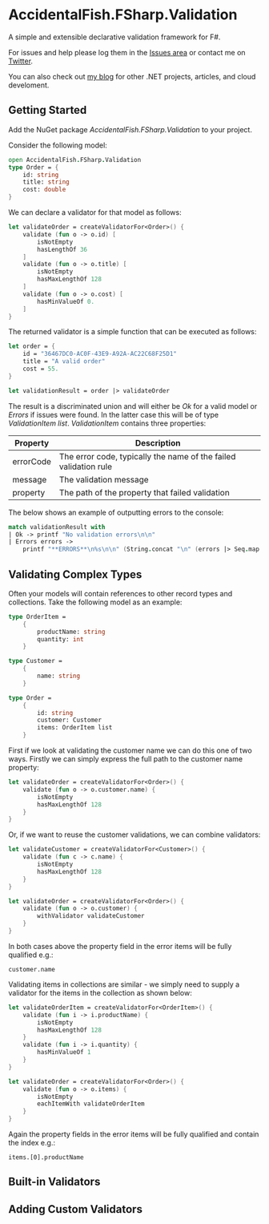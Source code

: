 AccidentalFish.FSharp.Validation
======

A simple and extensible declarative validation framework for F#.

For issues and help please log them in the [Issues area](https://github.com/JamesRandall/AccidentalFish.FSharp.Validation/issues) or contact me on [Twitter](https://twitter.com/azuretrenches).

You can also check out [my blog](https://www.azurefromthetrenches.com) for other .NET projects, articles, and cloud develoment.

## Getting Started

Add the NuGet package _AccidentalFish.FSharp.Validation_ to your project.

Consider the following model:

```fsharp
open AccidentalFish.FSharp.Validation
type Order = {
    id: string
    title: string
    cost: double
}
```

We can declare a validator for that model as follows:

```fsharp
let validateOrder = createValidatorFor<Order>() {
    validate (fun o -> o.id) [
        isNotEmpty
        hasLengthOf 36
    ]
    validate (fun o -> o.title) [
        isNotEmpty
        hasMaxLengthOf 128
    ]
    validate (fun o -> o.cost) [
        hasMinValueOf 0.
    ]    
}
```

The returned validator is a simple function that can be executed as follows:

```fsharp
let order = {
    id = "36467DC0-AC0F-43E9-A92A-AC22C68F25D1"
    title = "A valid order"
    cost = 55.
}

let validationResult = order |> validateOrder
```

The result is a discriminated union and will either be _Ok_ for a valid model or _Errors_ if issues were found. In the latter case this will be of type _ValidationItem list_. _ValidationItem_ contains three properties:

|Property|Description|
|--------|-------|
|errorCode|The error code, typically the name of the failed validation rule|
|message|The validation message|
|property|The path of the property that failed validation|

The below shows an example of outputting errors to the console:

```fsharp
match validationResult with
| Ok -> printf "No validation errors\n\n"
| Errors errors ->
    printf "**ERRORS**\n%s\n\n" (String.concat "\n" (errors |> Seq.map (fun e -> sprintf "%s: %s" e.property e.message)))

```

## Validating Complex Types

Often your models will contain references to other record types and collections. Take the following model as an example:

```fsharp
type OrderItem =
    {
        productName: string
        quantity: int
    }

type Customer =
    {
        name: string        
    }

type Order =
    {
        id: string
        customer: Customer
        items: OrderItem list
    }
```

First if we look at validating the customer name we can do this one of two ways. Firstly we can simply express the full path to the customer name property:

```fsharp
let validateOrder = createValidatorFor<Order>() {
    validate (fun o -> o.customer.name) {
        isNotEmpty
        hasMaxLengthOf 128
    }
}
```

Or, if we want to reuse the customer validations, we can combine validators:

```fsharp
let validateCustomer = createValidatorFor<Customer>() {
    validate (fun c -> c.name) {
        isNotEmpty
        hasMaxLengthOf 128
    }
}

let validateOrder = createValidatorFor<Order>() {
    validate (fun o -> o.customer) {
        withValidator validateCustomer
    }
}
```

In both cases above the property field in the error items will be fully qualified e.g.:

    customer.name

Validating items in collections are similar - we simply need to supply a validator for the items in the collection as shown below:

```fsharp
let validateOrderItem = createValidatorFor<OrderItem>() {
    validate (fun i -> i.productName) {
        isNotEmpty
        hasMaxLengthOf 128
    }
    validate (fun i -> i.quantity) {
        hasMinValueOf 1
    }
}

let validateOrder = createValidatorFor<Order>() {
    validate (fun o -> o.items) {
        isNotEmpty
        eachItemWith validateOrderItem
    }
}
```

Again the property fields in the error items will be fully qualified and contain the index e.g.:

    items.[0].productName


## Built-in Validators



## Adding Custom Validators

